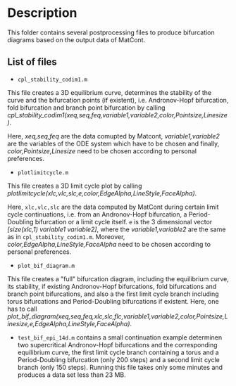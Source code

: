 # Description

This folder contains several postprocessing files to produce bifurcation diagrams based on the output data of MatCont. 

## List of files
- `cpl_stability_codim1.m`

This file creates a 3D equilibrium curve, determines the stability of the curve and the bifurcation points (if existent), i.e. Andronov-Hopf bifurcation, fold bifurcation and branch point bifurcation by calling *cpl_stability_codim1(xeq,seq,feq,variable1,variable2,color,Pointsize,Linesize)*. 

Here, *xeq,seq,feq* are the data comupted by Matcont, *variable1,variable2* are the variables of the ODE system which have to be chosen and finally, *color,Pointsize,Linesize* need to be chosen according to personal preferences.
- `plotlimitcycle.m` 

This file creates a 3D limit cycle plot by calling *plotlimitcycle(xlc,vlc,slc,e,color,EdgeAlpha,LineStyle,FaceAlpha)*.

Here, `xlc,vlc,slc` are the data computed by MatCont during certain limit cycle continuations, i.e. from an Andronov-Hopf bifurcation, a Period-Doubling bifurcation or a limit cycle itself. `e` is the 3 dimensional vector *[size(xlc,1) variable1 variable2]*, where the *variable1,variable2* are the same as in `cpl_stability_codim1.m`. Moreover, *color,EdgeAlpha,LineStyle,FaceAlpha* need to be chosen according to personal preferences.

- `plot_bif_diagram.m`

This file creates a "full" bifurcation diagram, including the equilibrium curve, its stability, if existing Andronov-Hopf bifurcations, fold bifurcations and branch point bifurcations, and also a the first limit cycle branch including torus bifurcations and Period-Doubling bifurcations if existent. Here, one has to call *plot_bif_diagram(xeq,seq,feq,xlc,slc,flc,variable1,variable2,color,Pointsize,Linesize,e,EdgeAlpha,LineStyle,FaceAlpha)*.

- `test_bif_epi_14d.m` contains a small continuation example determinen two supercritical Andronov-Hopf bifurcations and the corresponding equilibrium curve, the first limit cycle branch containing a torus and a Period-Doubling bifurcation (only 200 steps) and a second limit cycle branch (only 150 steps). Running this file takes only some minutes and produces a data set less than 23 MB.

